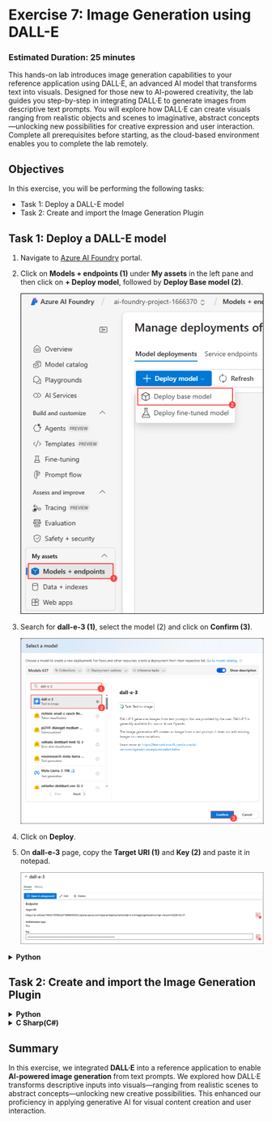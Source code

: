# **Exercise 7**: Image Generation using DALL-E

### Estimated Duration: 25 minutes

This hands-on lab introduces image generation capabilities to your reference application using DALL·E, an advanced AI model that transforms text into visuals. Designed for those new to AI-powered creativity, the lab guides you step-by-step in integrating DALL·E to generate images from descriptive text prompts. You will explore how DALL·E can create visuals ranging from realistic objects and scenes to imaginative, abstract concepts—unlocking new possibilities for creative expression and user interaction. Complete all prerequisites before starting, as the cloud-based environment enables you to complete the lab remotely.

## Objectives
In this exercise, you will be performing the following tasks:
- Task 1: Deploy a DALL-E model
- Task 2: Create and import the Image Generation Plugin

## Task 1: Deploy a DALL-E model
1. Navigate to [Azure AI Foundry](https://ai.azure.com/) portal.
1. Click on **Models + endpoints (1)** under **My assets** in the left pane and then click on **+ Deploy model**, followed by **Deploy Base model (2)**.

    ![](./media/image_007-1.png)
1. Search for **dall-e-3 (1)**, select the model (2) and click on **Confirm (3)**.

    ![](./media/image_110.png)
1. Click on **Deploy**.
1. On **dall-e-3** page, copy the **Target URI (1)** and **Key (2)** and paste it in notepad.

    ![](./media/image_111.png)
<details>
<summary><strong>Python</strong></summary>

1. Navigate to `Python>src` directory and open **.env** file.

    ![](./media/image_026.png)
1. Paste the **Target URI** that you copied earlier in the exercise besides `AZURE_TEXT_TO_IMAGE_ENDPOINT` (1).
    >Note:- Ensure that every value in the **.env** file is enclosed in **double quotes (")**.
1. Paste the **API key** that you copied earlier in the exercise besides `AZURE_TEXT_TO_IMAGE_API_KEY` (2).

    ![](./media/image_112.png)
1. Save the file.
</details>

## Task 2: Create and import the Image Generation Plugin
<details>
<summary><strong>Python</strong></summary>

1. Navigate to `Python>src>plugins` directory and create a new file named **ImageGenerationPlugin.py**.

    ![](./media/image_113.png)
1. Add the following code in the file:

    ```
    import os
    import json
    from typing import Annotated
    from semantic_kernel.functions import kernel_function, KernelFunction
    from semantic_kernel.kernel import Kernel
    import httpx
    from PIL import Image

    class ImageGenerationPlugin:
        """Plugin for generating images using DALL-E."""

        def __init__(self):
            """Initialize the ImageGenerationPlugin."""
            self._kernel = None

        # This method will be called by Semantic Kernel when the plugin is registered
        def set_kernel(self, kernel):
            self._kernel = kernel

        @kernel_function(
            description="Generates an image based on the text prompt",
            name="generate_image"
        )
        async def generate_image(
            self, 
            prompt: Annotated[str, "Text description of the image to generate"],
            size: Annotated[str, "Size of the image (default: 1024x1024)"] = "1024x1024",
            kernel=None  # Allow kernel to be passed as a parameter
        ) -> str:
            """
            Generate an image using DALL-E based on the provided text prompt.
            Returns the URL of the generated image.
            """
            try:
                # Use the provided kernel or the stored one
                kernel_to_use = kernel or self._kernel
                if not kernel_to_use:
                    return "Error: No kernel available to the plugin"
                    
                # Get the image service - use correct method name
                try:
                    image_service = kernel_to_use.get_service(service_id="image-service")
                except Exception as e:
                    return f"Error accessing image service: {str(e)}"

                print(f"Generating image with prompt: {prompt}")
                
                # Parse size (format like "1024x1024")
                if "x" in size:
                    width, height = map(int, size.split('x'))
                else:
                    # Default to square if size format is incorrect
                    width = height = 1024
                
                # Generate the image with correct parameter names
                result = await image_service.generate_image(
                    description=prompt,  # Using prompt as the description
                    width=width,
                    height=height
                )

                image_dir = os.path.join(os.curdir, 'images')

                # If the directory doesn't exist, create it
                if not os.path.isdir(image_dir):
                    os.mkdir(image_dir)

                # Properly handle the result based on its type
                try:
                    # For newer SDK versions that return a string
                    if isinstance(result, str):
                        print(f"Result is a string: {result}")
                        json_response = json.loads(result)
                    # For older SDK versions that return an object with model_dump_json
                    else:
                        print(f"Result is an object with type: {type(result)}")
                        json_response = json.loads(result.model_dump_json())
                    
                    print(f"API Response: {json_response}")
                    
                    image_url = json_response["data"][0]["url"]  # extract image URL from response
                    return image_url
                    
                except Exception as e:
                    # If we can't parse the response properly, log it and return it as-is
                    print(f"Error processing image response: {str(e)}")
                    print(f"Raw response: {result}")
                    
                    # If the result is already the URL, return it directly
                    if isinstance(result, str) and result.startswith("http"):
                        return result
                            
                    return f"Image response received but couldn't process it: {result}"

            except Exception as e:
                import traceback
                error_details = traceback.format_exc()
                print(f"Error generating image: {str(e)}\n{error_details}")
                return f"Error generating image: {str(e)}"
    ```
1. Save the file.
1. Navigate to `Python>src` directory and open **chat.py** file.

    ![](./media/image_030.png)
1. Add the following code in the `#Import Modules` section of the file.
    ```
    from plugins.ImageGenerationPlugin import ImageGenerationPlugin
    from semantic_kernel.connectors.ai.open_ai import AzureTextToImage
    ```

    ![](./media/image_114.png)
1. Add the following code in the `#Challenge 07 - Add DALL-E image generation service` section of the file.
    ```
    image_generation_service = AzureTextToImage(
        deployment_name=os.getenv("AZURE_TEXT_TO_IMAGE_DEPLOYMENT_NAME"),
        api_key=os.getenv("AZURE_TEXT_TO_IMAGE_API_KEY"),
        endpoint=os.getenv("AZURE_TEXT_TO_IMAGE_ENDPOINT"),
        service_id="image-service"
    )
    kernel.add_service(image_generation_service)
    ```

    ![](./media/image_115.png)
1. Add the following code in the `# Placeholder for Text To Image plugin` section of the file.
    ```
    image_plugin = ImageGenerationPlugin()
    image_plugin.set_kernel(kernel)
    kernel.add_plugin(
        image_plugin,
        plugin_name="ImageGeneration",
    )
    logger.info("Image Generation plugin loaded")
    ```

    ![](./media/image_116.png)
1. In case you encounter any indentation error, use the code from the following URL:
    ```
    https://raw.githubusercontent.com/CloudLabsAI-Azure/ai-developer/refs/heads/prod/CodeBase/python/lab-07.py
    ```
1. Save the file.
1. Right click on `Python>src` in the left pane and select **Open in Integrated Terminal**.

    ![](./media/image_035.png)
1. Use the following command to run the app:
    ```
    streamlit run app.py
    ```
1. If the app does not open automatically in the browser, you can access it using the following **URL**:
    ```
    http://localhost:8501
    ```
1. Submit the following prompt and see how the AI responds:
    ```
    Create a picture of a cute kitten wearing a hat.
    ```
1. You will receive a response similar to the one shown below:

    ![](./media/image_117.png)
</details>

<details>
<summary><strong>C Sharp(C#)</strong></summary>

1. Navigate to `Dotnet>src>BlazorAI>Plugins` directory and create a new file named **ImageGenerationPlugin.cs**.

    ![](./media/image_118.png)
1. Add the following code in the file:
    ```
    using System;
    using System.ComponentModel;
    using System.IO;
    using System.Threading.Tasks;
    using Microsoft.Extensions.Configuration;
    using Microsoft.SemanticKernel;
    using Microsoft.SemanticKernel.TextToImage;
    using Microsoft.Extensions.Logging;
    using System.Text.Json;
    using System.Net.Http;
    using System.Text.RegularExpressions;

    namespace BlazorAI.Plugins
    {
        public class ImageGenerationPlugin
        {
            private readonly IConfiguration _configuration;
            private ILogger<ImageGenerationPlugin> _logger;
            private readonly HttpClient _httpClient;

            public ImageGenerationPlugin(IConfiguration configuration)
            {
                _configuration = configuration;
                _httpClient = new HttpClient();
            }

            [KernelFunction("GenerateImage")]
            [Description("Generates an image based on a text description. Use this when the user wants to create, draw, or visualize an image.")]
            public async Task<string> GenerateImage(
                [Description("Detailed description of the image to generate")] string prompt,
                [Description("Size of the image (e.g., '1024x1024', '512x512')")] string size = "1024x1024",
                Kernel kernel = null)
            {
                try
                {
                    _logger = kernel?.GetRequiredService<ILoggerFactory>()?.CreateLogger<ImageGenerationPlugin>();
                    _logger?.LogInformation($"Generating image with prompt: {prompt}, size: {size}");

                    var imageService = kernel.GetRequiredService<ITextToImageService>();
                    
                    int width = 1024;
                    int height = 1024;
                    
                    if (size != null && size.Contains("x"))
                    {
                        var dimensions = size.Split('x');
                        if (dimensions.Length == 2 && 
                            int.TryParse(dimensions[0], out int parsedWidth) && 
                            int.TryParse(dimensions[1], out int parsedHeight))
                        {
                            width = parsedWidth;
                            height = parsedHeight;
                        }
                        else
                        {
                            _logger?.LogWarning($"Invalid size format: {size}. Using default 1024x1024.");
                        }
                    }

                    string resultString = await imageService.GenerateImageAsync(prompt, width, height, kernel);
                    
                    string fileName = $"generated_{Guid.NewGuid()}.png";
                    string directoryPath = Path.Combine(Directory.GetCurrentDirectory(), "wwwroot", "images");
                    
                    if (!Directory.Exists(directoryPath))
                    {
                        Directory.CreateDirectory(directoryPath);
                    }
                    
                    string filePath = Path.Combine(directoryPath, fileName);
                    
                    byte[] imageBytes;
                    
                    if (Uri.IsWellFormedUriString(resultString, UriKind.Absolute))
                    {
                        return $"![Generated image based on prompt: '{prompt}']({resultString})";
                    }
                    else if (resultString.StartsWith("data:image"))
                    {
                        var base64Data = resultString.Substring(resultString.IndexOf(',') + 1);
                        imageBytes = Convert.FromBase64String(base64Data);
                    }
                    else if (Regex.IsMatch(resultString, @"^[A-Za-z0-9+/]*={0,2}$"))
                    {
                        imageBytes = Convert.FromBase64String(resultString);
                    }
                    else
                    {
                        throw new InvalidOperationException($"Unexpected string format returned from image generation: {resultString.Substring(0, Math.Min(100, resultString.Length))}...");
                    }
                    
                    await File.WriteAllBytesAsync(filePath, imageBytes);
                    
                    return $"![Generated image based on prompt: '{prompt}'](/images/{fileName})";
                }
                catch (Exception ex)
                {
                    _logger?.LogError(ex, $"Error generating image: {ex.Message}");
                    return $"Error generating image: {ex.Message}";
                }
            }
        }
    }
    ```
1. Save the file.
1. Navigate to `Dotnet>src>BlazorAI>Components>Pages` directory and open **Chat.razor.cs** file.

    ![](./media/image_038.png)
1. Add the following code in the `// Challenge 07 - Add Azure AI Foundry Text To Image` section of the file.
    ```
    kernelBuilder.AddAzureOpenAITextToImage(
        Configuration["DALLE_DEPLOYMODEL"]!,
        Configuration["AOI_ENDPOINT"]!,
        Configuration["AOI_API_KEY"]!);
    ```

    ![](./media/image_119.png)
1. Add the following code in the `// Challenge 07 - Text To Image Plugin` section of the file.
    ```
    var imageGenerationPlugin = new ImageGenerationPlugin(Configuration);
    kernel.ImportPluginFromObject(imageGenerationPlugin, "ImagePlugin");
    ```

    ![](./media/image_120.png)
1. In case you encounter any indentation error, use the code from the following URL:
    ```
    https://raw.githubusercontent.com/CloudLabsAI-Azure/ai-developer/refs/heads/prod/CodeBase/c%23/lab-07.cs
    ```
1. Save the file.
1. Right click on `Dotnet>src>Aspire>Aspire.AppHost` in the left pane and select **Open in Integrated Terminal**.
1. Use the following command to run the app:
    ```
    dotnet run
    ```
1. Open a new tab in browser and navigate to the link for **blazor-aichat** i.e **https://localhost:7118/**.

    >**Note**: If you receive security warnings in the browser, close the browser and follow the link again.
1. Submit the following prompt and see how the AI responds:
    ```
    Create a picture of a cute kitten wearing a hat.
    ```
1. You will receive a response similar to the one shown below:

    ![](./media/image_121.png)
</details>

## Summary

In this exercise, we integrated **DALL·E** into a reference application to enable **AI-powered image generation** from text prompts. We explored how DALL·E transforms descriptive inputs into visuals—ranging from realistic scenes to abstract concepts—unlocking new creative possibilities. This enhanced our proficiency in applying generative AI for visual content creation and user interaction.